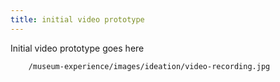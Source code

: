 ```yaml
---
title: initial video prototype
---
```


Initial video prototype goes here


        /museum-experience/images/ideation/video-recording.jpg
      
